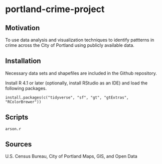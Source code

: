 # portland-crime-project

## Motivation

To use data analysis and visualization techniques to identify pattterns in crime across the City of Portland using publicly available data.

## Installation

Necessary data sets and shapefiles are included in the Github repository.

Install R 4.1 or later (optionally, install RStudio as an IDE) and load the following packages.
```
install.packages(c("tidyverse", "sf", "gt", "gtExtras", "RColorBrewer"))
```

## Scripts
``` 
arson.r
```

## Sources

U.S. Census Bureau, City of Portland Maps, GIS, and Open Data

